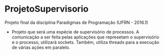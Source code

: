 # ProjetoSupervisorio
Projeto final da disciplina Paradigmas de Programação (UFRN - 2016.1)

- Projeto que será uma espécie de supervisório de processos. A comunicação a ser feita pelas aplicações que represetam o supervisório e o processo, utilizará sockets. Também, utiliza threads para a execução de várias ações em paralelo.
